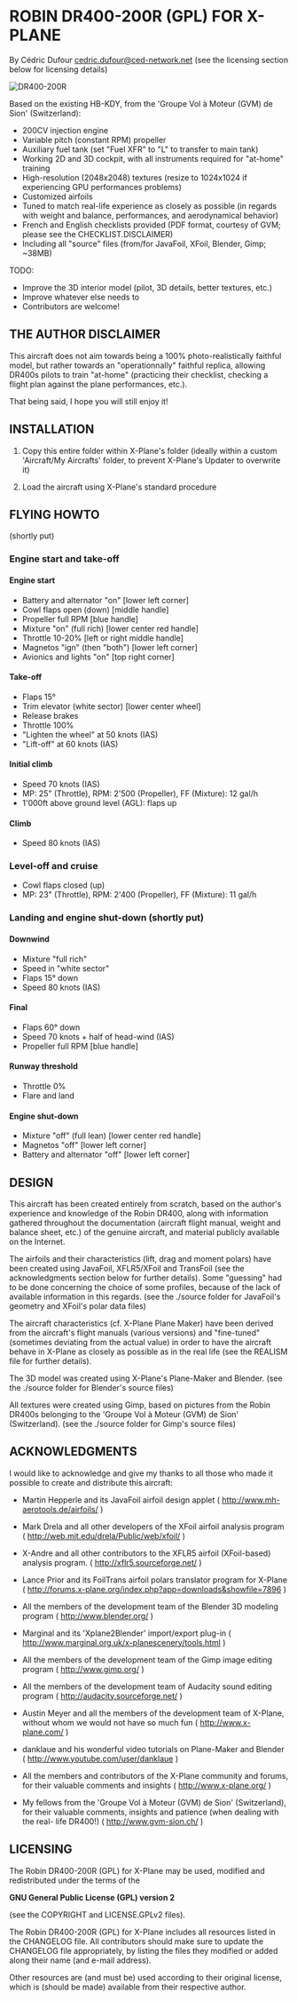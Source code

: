 ROBIN DR400-200R (GPL) FOR X-PLANE
==================================
By Cédric Dufour <cedric.dufour@ced-network.net>
(see the licensing section below for licensing details)

  ![DR400-200R](dr400_icon.png)

Based on the existing HB-KDY, from the 'Groupe Vol à Moteur (GVM) de Sion'
(Switzerland):

 * 200CV injection engine
 * Variable pitch (constant RPM) propeller
 * Auxiliary fuel tank (set "Fuel XFR" to "L" to transfer to main tank)
 * Working 2D and 3D cockpit, with all instruments required for "at-home"
   training
 * High-resolution (2048x2048) textures (resize to 1024x1024 if experiencing
   GPU performances problems)
 * Customized airfoils
 * Tuned to match real-life experience as closely as possible (in regards with
   weight and balance, performances, and aerodynamical behavior)
 * French and English checklists provided (PDF format, courtesy of GVM; please
   see the CHECKLIST.DISCLAIMER)
 * Including all "source" files (from/for JavaFoil, XFoil, Blender, Gimp; ~38MB)

TODO:

 * Improve the 3D interior model (pilot, 3D details, better textures, etc.)
 * Improve whatever else needs to
 * Contributors are welcome!


THE AUTHOR DISCLAIMER
---------------------

This aircraft does not aim towards being a 100% photo-realistically faithful
model, but rather towards an "operationnally" faithful replica, allowing DR400s
pilots to train "at-home" (practicing their checklist, checking a flight plan
against the plane performances, etc.).

That being said, I hope you will still enjoy it!


INSTALLATION
------------

 1. Copy this entire folder within X-Plane's folder (ideally within a custom
    'Aircraft/My Aircrafts' folder, to prevent X-Plane's Updater to overwrite it)

 2. Load the aircraft using X-Plane's standard procedure


FLYING HOWTO
------------
(shortly put)

### Engine start and take-off

#### Engine start

 * Battery and alternator "on" [lower left corner]
 * Cowl flaps open (down) [middle handle]
 * Propeller full RPM [blue handle]
 * Mixture "on" (full rich) [lower center red handle]
 * Throttle 10-20% [left or right middle handle]
 * Magnetos "ign" (then "both") [lower left corner]
 * Avionics and lights "on" [top right corner]

#### Take-off

 * Flaps 15°
 * Trim elevator (white sector) [lower center wheel]
 * Release brakes
 * Throttle 100%
 * "Lighten the wheel" at 50 knots (IAS)
 * "Lift-off" at 60 knots (IAS)

#### Initial climb

 * Speed 70 knots (IAS)
 * MP: 25" (Throttle), RPM: 2'500 (Propeller), FF (Mixture): 12 gal/h
 * 1'000ft above ground level (AGL): flaps up

#### Climb

 * Speed 80 knots (IAS)

### Level-off and cruise

 * Cowl flaps closed (up)
 * MP: 23" (Throttle), RPM: 2'400 (Propeller), FF (Mixture): 11 gal/h

### Landing and engine shut-down (shortly put)

#### Downwind

 * Mixture "full rich"
 * Speed in "white sector"
 * Flaps 15° down
 * Speed 80 knots (IAS)

#### Final

 * Flaps 60° down
 * Speed 70 knots + half of head-wind (IAS)
 * Propeller full RPM [blue handle]

#### Runway threshold

 * Throttle 0%
 * Flare and land

#### Engine shut-down

 * Mixture "off" (full lean) [lower center red handle]
 * Magnetos "off" [lower left corner]
 * Battery and alternator "off" [lower left corner]


DESIGN
------

This aircraft has been created entirely from scratch, based on the author's
experience and knowledge of the Robin DR400, along with information gathered
throughout the documentation (aircraft flight manual, weight and balance
sheet, etc.) of the genuine aircraft, and material publicly available on the
Internet.

The airfoils and their characteristics (lift, drag and moment polars) have
been created using JavaFoil, XFLR5/XFoil and TransFoil (see the acknowledgments
section below for further details). Some "guessing" had to be done concerning
the choice of some profiles, because of the lack of available information
in this regards.
(see the ./source folder for JavaFoil's geometry and XFoil's polar data files)

The aircraft characteristics (cf. X-Plane Plane Maker) have been derived from
the aircraft's flight manuals (various versions) and "fine-tuned" (sometimes
deviating from the actual value) in order to have the aircraft behave in
X-Plane as closely as possible as in the real life (see the REALISM file for
further details).

The 3D model was created using X-Plane's Plane-Maker and Blender.
(see the ./source folder for Blender's source files)

All textures were created using Gimp, based on pictures from the Robin DR400s
belonging to the 'Groupe Vol à Moteur (GVM) de Sion' (Switzerland).
(see the ./source folder for Gimp's source files)


ACKNOWLEDGMENTS
---------------

I would like to acknowledge and give my thanks to all those who made it
possible to create and distribute this aircraft:

 * Martin Hepperle and its JavaFoil airfoil design applet
   ( http://www.mh-aerotools.de/airfoils/ )

 * Mark Drela and all other developers of the XFoil airfoil analysis program
   ( http://web.mit.edu/drela/Public/web/xfoil/ )

 * X-Andre and all other contributors to the XFLR5 airfoil (XFoil-based)
   analysis program.
   ( http://xflr5.sourceforge.net/ )

 * Lance Prior and its FoilTrans airfoil polars translator program for X-Plane
   ( http://forums.x-plane.org/index.php?app=downloads&showfile=7896 )

 * All the members of the development team of the Blender 3D modeling program
   ( http://www.blender.org/ )

 * Marginal and its 'Xplane2Blender' import/export plug-in
   ( http://www.marginal.org.uk/x-planescenery/tools.html )

 * All the members of the development team of the Gimp image editing program
   ( http://www.gimp.org/ )

 * All the members of the development team of Audacity sound editing program
   ( http://audacity.sourceforge.net/ )

 * Austin Meyer and all the members of the development team of X-Plane, without
   whom we would not have so much fun
   ( http://www.x-plane.com/ )

 * danklaue and his wonderful video tutorials on Plane-Maker and Blender
   ( http://www.youtube.com/user/danklaue )

 * All the members and contributors of the X-Plane community and forums, for
   their valuable comments and insights
   ( http://www.x-plane.org/ )

 * My fellows from the 'Groupe Vol à Moteur (GVM) de Sion' (Switzerland), for
   their valuable comments, insights and patience (when dealing with the real-
   life DR400!)
   ( http://www.gvm-sion.ch/ )


LICENSING
---------

The Robin DR400-200R (GPL) for X-Plane may be used, modified and redistributed
under the terms of the

  **GNU General Public License (GPL) version 2**

(see the COPYRIGHT and LICENSE.GPLv2 files).

The Robin DR400-200R (GPL) for X-Plane includes all resources listed in
the CHANGELOG file. All contributors should make sure to update the CHANGELOG
file appropriately, by listing the files they modified or added along their
name (and e-mail address).

Other resources are (and must be) used according to their original license,
which is (should be made) available from their respective author.

